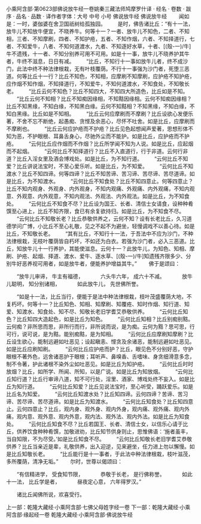 小乘阿含部·第0623部佛说放牛经一卷姚秦三藏法师鸠摩罗什译
· 经名 · 卷数 · 跋序
· 品名 · 品数 · 译作者字体：大号 中号 小号
佛说放牛经
佛说放牛经
　　闻如是：一时，婆伽婆在舍卫国祇树给孤独园。
　　是时，佛告诸比丘：“有十一法，放牛儿不知放牛便宜，不晓养牛。何等十一？一者、放牛儿不知色，二者、不知相，三者、不知摩刷，四者、不知护疮，五者、不知作烟，六者、不知择道行，七者、不知爱牛，八者、不知何道渡水，九者、不知逐好水草，十者、[(殼-一)/牛]牛不遗残，十一者、不知分别养可用不可用。如是十一事，放牛儿不晓养护其牛者，牛终不滋息，日日有减。
　　“比丘，不知行十一事如放牛儿者，终不成沙门，此法中终不种法律根栽，无有叶枝覆荫。不行十一事强为沙门者，死堕三恶道。何等比丘十一行？比丘不知色，不知相，应摩刷不知摩刷，应护疮不知护疮，应作烟不知作烟，不知择道行，不知爱牛，不知何道渡水，不知食处，不知敬长老。
　　“比丘云何不知色？比丘不知四大，不知四大所造色，比丘如是不知。
　　“比丘云何不知相？比丘不知痴因缘相，不知黠因缘相。云何不知痴因缘相？比丘不知黑缘，不知白缘，不知黑白缘。云何不知黠相？不知黑缘，不知白缘，不知白黑缘。比丘如是不知相。
　　“比丘云何应摩刷而不摩刷？比丘设欲心发便乐著，不舍不忘不断绝，起愚痴、贪悭及余恶心，尽怀不吐舍。如是比丘，应摩刷而不摩刷也。
　　“比丘云何应护疮而不护疮？比丘见色起想闻声爱著，思想形体不知为恶，不护眼根、耳鼻舌身心，尽驰外尘而不能护。如是比丘，应护疮而不护疮。
　　“云何比丘应作烟而不作烟？比丘所学闻不知为人说。如是比丘，应起烟而不起烟。
　　“云何比丘不知择道行？比丘不入直道行，行于非道。云何行非道？比丘入淫女里及酒会博戏处。如是比丘，为不知行道。
　　“云何比丘不知爱？比丘讲说法宝时，不至心爱乐听。如是比丘，为不知爱。
　　“云何比丘不知渡水？比丘不知四谛。何等四谛？比丘不知苦谛、苦习谛、苦尽谛、苦尽道谛。如是比丘，为不知渡水。
　　“云何比丘不知食处？比丘不知四意止。何等四意止？比丘不知内观身、外观身、内外观身，不知内观痛、外观痛、内外观痛，不知内观意、外观意、内外观意，不知内观法、外观法、内外观法。如是比丘，为不知食处。
　　“云何比丘不知食不尽？比丘设为国王、长者、清信士女请食，设种种肴馔至心进上，比丘不知齐限，食已有余复欲持归。如是比丘，为不知食不尽。
　　“云何比丘不知敬长老？比丘恭敬供养之，云何不知？设有长老比丘，久习道德学问广博，小比丘不至心礼敬，见之不起不为避坐，轻慢调戏不以善心待。如是比丘，不知敬长老。
　　“其有比丘，不知行十一法，于吾法中不应为沙门，不种法律根栽，无枝叶覆荫皆自朽坏，不如还为白衣。若强为沙门者，必入三恶道。比丘，知放牛儿十一行养护，其能使滋息。云何十一？此放牛儿，为知色、知相、摩刷、护疮、起烟、择道、渡水、爱牛、逐水草、[(殼-一)/牛]知遗残齐限多少、分别牛好恶养视可用者，如是放牛者，便能养护增益其牛。”
　　佛于是颂曰：

　　“放牛儿审谛， 牛主有福德，
　　　六头牛六年， 成六十不减。
　　　放牛儿聪明， 知分别诸相，
　　　如此放牛儿， 先世佛所誉。

　　“如是十一法，比丘当行，便能于是法中种法律根栽，枝叶茂盛覆荫大地，不复朽坏。何等十一？比丘知色、知相、知摩刷、知覆疮、知时作烟、知行道、知爱、知渡水、知食处、知不尽、知敬长老旧学耆艾恭敬供养。
　　“云何比丘知色？比丘知四大造起色，如是比丘为知色。
　　“云何比丘知相？比丘别痴别黠。云何痴？非所思而思，非所行而行，非所说而说，是为痴。云何为黠？思可思，行可行，说可说，是为黠。能别痴黠，是为知相。
　　“云何比丘应摩刷知摩刷？比丘设生欲心，能制远避如吐恶见；设起瞋恚、悭贪及余诸恶，能制远避如吐恶见。如是比丘应刷知刷。
　　“云何比丘应护疮而护？比丘，眼见色不分别好恶，守护眼根不著外色，远舍诸恶护于眼根；耳听声、鼻嗅香、舌嗜味、身贪细滑意多念，制不令著，护此诸根不染外尘如吐恶见。如是比丘为知护疮。
　　“云何比丘时时放烟？比丘，如所学、所闻、所知，以是广说。如是比丘为知放烟。
　　“云何比丘知行道？比丘行审谛八道，知不可行处，淫里、酒家、博戏处终不妄入。如是比丘为知行道。
　　“云何比丘知爱？比丘见说法宝时，至心听受，踊跃爱乐。如是比丘名为知爱。
　　“云何比丘知渡水处？比丘知四谛。云何四谛？苦谛、苦习谛、苦尽谛、苦尽道谛。如是比丘为知渡水。
　　“云何比丘知食处？比丘知四意止。云何四意止？比丘，观内身、观外身、观内外身，观内痛、观外痛、观内外痛，观内意、观外意、观内外意，观内法、观外法、观内外法。如是比丘为知食处。
　　“云何比丘知食不尽？比丘若国王、长者、清信士女，以信乐心请于比丘，供养饮食种种肴馔，加敬进劝，比丘知节供身则止，思惟佛语：‘施者虽丰，当自知限，不为尽受。’如是比丘知食不尽。
　　“云何比丘知敬长老旧学耆艾恭敬供养？比丘当亲近是辈，礼敬供养，出入迎逆，见来避坐，任力进上勿以懈慢。如是比丘知敬长老。
　　“比丘能行是十一事者，于此法中种法律根栽，枝叶滋茂，多所覆荫，清净无垢。”
　　尔时，世尊以偈颂曰：

　　“有信精进学， 受食知节限，
　　　恭敬于长老， 是行佛称誉。
　　　如此十一法， 比丘学是者，
　　　昼夜定心意， 六年得罗汉。”

　　诸比丘闻佛所说，欢喜受行。

上一部：乾隆大藏经·小乘阿含部·七佛父母姓字经一卷
下一部：乾隆大藏经·小乘阿含部·缘起经一卷
乾隆大藏经·小乘阿含部·佛说放牛经